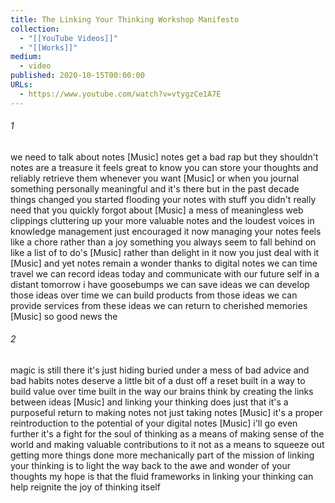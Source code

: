 ```yaml
---
title: The Linking Your Thinking Workshop Manifesto
collection:
  - "[[YouTube Videos]]"
  - "[[Works]]"
medium:
  - video
published: 2020-10-15T00:00:00
URLs:
  - https://www.youtube.com/watch?v=vtygzCe1A7E
---
```


###### 1

we need to talk about notes [Music] notes get a bad rap but they shouldn't notes are a treasure it feels great to know you can store your thoughts and reliably retrieve them whenever you want [Music] or when you journal something personally meaningful and it's there but in the past decade things changed you started flooding your notes with stuff you didn't really need that you quickly forgot about [Music] a mess of meaningless web clippings cluttering up your more valuable notes and the loudest voices in knowledge management just encouraged it now managing your notes feels like a chore rather than a joy something you always seem to fall behind on like a list of to do's [Music] rather than delight in it now you just deal with it [Music] and yet notes remain a wonder thanks to digital notes we can time travel we can record ideas today and communicate with our future self in a distant tomorrow i have goosebumps we can save ideas we can develop those ideas over time we can build products from those ideas we can provide services from these ideas we can return to cherished memories [Music] so good news the

###### 2

magic is still there it's just hiding buried under a mess of bad advice and bad habits notes deserve a little bit of a dust off a reset built in a way to build value over time built in the way our brains think by creating the links between ideas [Music] and linking your thinking does just that it's a purposeful return to making notes not just taking notes [Music] it's a proper reintroduction to the potential of your digital notes [Music] i'll go even further it's a fight for the soul of thinking as a means of making sense of the world and making valuable contributions to it not as a means to squeeze out getting more things done more mechanically part of the mission of linking your thinking is to light the way back to the awe and wonder of your thoughts my hope is that the fluid frameworks in linking your thinking can help reignite the joy of thinking itself
